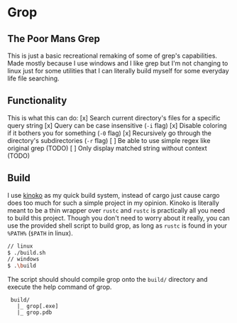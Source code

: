 # Grop

## The Poor Mans Grep
This is just a basic recreational remaking of some of grep's capabilities.
Made mostly because I use windows and I like grep but I'm not changing to linux just for some utilities that I can literally build myself for some everyday life file searching.

## Functionality
This is what this can do:
 [x] Search current directory's files for a specific query string
 [x] Query can be case insensitive (`-i` flag)
 [x] Disable coloring if it bothers you for something (`-0` flag)
 [x] Recursively go through the directory's subdirectories (`-r` flag)
 [ ] Be able to use simple regex like original grep (TODO)
 [ ] Only display matched string without context (TODO)

## Build

I use [kinoko](https://github.com/jmnuf/kinoko) as my quick build system, instead of cargo just cause cargo does too much for such a simple project in my opinion. Kinoko is literally meant to be a thin wrapper over `rustc` and `rustc` is practically all you need to build this project.
Though you don't need to worry about it really, you can use the provided shell script to build grop, as long as `rustc` is found in your `%PATH%` (`$PATH` in linux).
```bash
// linux
$ ./build.sh
// windows
$ .\build
```
The script should should compile grop onto the `build/` directory and execute the help command of grop.
```
 build/
   |_ grop[.exe]
   |_ grop.pdb
```
